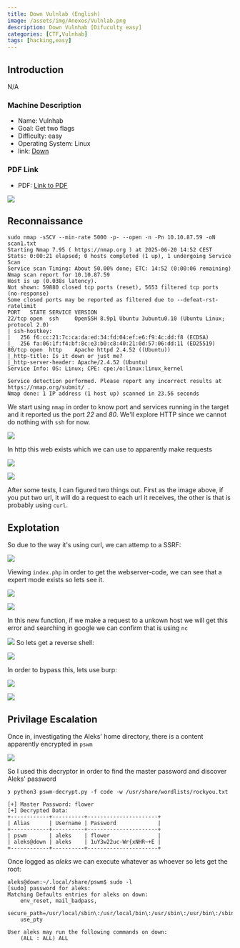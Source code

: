 ```yaml
---
title: Down Vulnlab (English)
image: /assets/img/Anexos/Vulnlab.png
description: Down Vulnhab [Difuculty easy]
categories: [CTF,Vulnhab]
tags: [hacking,easy]
---
```




## Introduction
N/A
### Machine Description


- Name: Vulnhab
- Goal: Get two flags
- Difficulty: easy
- Operating System: Linux
- link: [Down](https://www.vulnlab.com/machines )

  

### PDF Link
- PDF: [Link to PDF](https://github.com/juanbelin/Writeups-CTFs-Challenges/blob/main/Vulnlab/M%C3%A1quina%20Down.pdf)





![](/assets/img/Anexos/Vulnlab.png)


## Reconnaissance 
```
sudo nmap -sSCV --min-rate 5000 -p- --open -n -Pn 10.10.87.59 -oN scan1.txt
Starting Nmap 7.95 ( https://nmap.org ) at 2025-06-20 14:52 CEST
Stats: 0:00:21 elapsed; 0 hosts completed (1 up), 1 undergoing Service Scan
Service scan Timing: About 50.00% done; ETC: 14:52 (0:00:06 remaining)
Nmap scan report for 10.10.87.59
Host is up (0.038s latency).
Not shown: 59880 closed tcp ports (reset), 5653 filtered tcp ports (no-response)
Some closed ports may be reported as filtered due to --defeat-rst-ratelimit
PORT   STATE SERVICE VERSION
22/tcp open  ssh     OpenSSH 8.9p1 Ubuntu 3ubuntu0.10 (Ubuntu Linux; protocol 2.0)
| ssh-hostkey: 
|   256 f6:cc:21:7c:ca:da:ed:34:fd:04:ef:e6:f9:4c:dd:f8 (ECDSA)
|_  256 fa:06:1f:f4:bf:8c:e3:b0:c8:40:21:0d:57:06:dd:11 (ED25519)
80/tcp open  http    Apache httpd 2.4.52 ((Ubuntu))
|_http-title: Is it down or just me?
|_http-server-header: Apache/2.4.52 (Ubuntu)
Service Info: OS: Linux; CPE: cpe:/o:linux:linux_kernel

Service detection performed. Please report any incorrect results at https://nmap.org/submit/ .
Nmap done: 1 IP address (1 host up) scanned in 23.56 seconds
```

We start using `nmap` in order to know port and services running in the target and it reported us the port _22_ and _80_. We'll explore HTTP since we cannot do nothing with `ssh` for now. 

![](/assets/img/Anexos/Vulnlab-1.png)

In http this web exists which we can use to apparently make requests

![](/assets/img/Anexos/Vulnlab-2.png)


![](/assets/img/Anexos/Vulnlab-3.png)

After some tests, I can figured two things out. First as the image above, if you put two url, it will do a request to each url it receives, the other is that is probably using `curl`.

## Explotation 
So due to the way it's using curl, we can attemp to a SSRF: 

![](/assets/img/Anexos/Vulnlab-4.png)

Viewing `index.php` in order to get the webserver-code, we can see that a expert mode exists so lets see it.

![](/assets/img/Anexos/Vulnlab-5.png)

![](/assets/img/Anexos/Vulnlab-6.png)

In this new function, if we make a request to a unkown host we will get this error and searching in google we can confirm that is using `nc`

![](/assets/img/Anexos/Vulnlab-7.png)
So lets get a reverse shell:


![](/assets/img/Anexos/Vulnlab-8.png)

In order to bypass this, lets use burp:

![](/assets/img/Anexos/Vulnlab-9.png)

![](/assets/img/Anexos/Vulnlab-10.png)

## Privilage Escalation

Once in, investigating the Aleks' home directory, there is a content apparently encrypted in `pswm`

![](/assets/img/Anexos/Vulnlab-12.png)

So I used this decryptor in order to find the master password and discover Aleks' password 

```shell
❯ python3 pswm-decrypt.py -f code -w /usr/share/wordlists/rockyou.txt

[+] Master Password: flower
[+] Decrypted Data:
+------------+----------+----------------------+
| Alias      | Username | Password             |
+------------+----------+----------------------+
| pswm       | aleks    | flower               |
| aleks@down | aleks    | 1uY3w22uc-Wr{xNHR~+E |
+------------+----------+----------------------+
```

Once logged as _aleks_ we can execute whatever as whoever so lets get the root: 

```shell
aleks@down:~/.local/share/pswm$ sudo -l
[sudo] password for aleks: 
Matching Defaults entries for aleks on down:
    env_reset, mail_badpass,
    secure_path=/usr/local/sbin\:/usr/local/bin\:/usr/sbin\:/usr/bin\:/sbin\:/bin\:/snap/bin,
    use_pty

User aleks may run the following commands on down:
    (ALL : ALL) ALL
```


